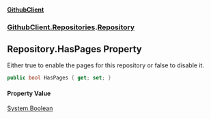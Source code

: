 #### [GithubClient](index 'index')
### [GithubClient.Repositories](GithubClient.Repositories 'GithubClient.Repositories').[Repository](GithubClient.Repositories.Repository 'GithubClient.Repositories.Repository')

## Repository.HasPages Property

Either true to enable the pages for this repository or false to disable it.

```csharp
public bool HasPages { get; set; }
```

#### Property Value
[System.Boolean](https://docs.microsoft.com/en-us/dotnet/api/System.Boolean 'System.Boolean')